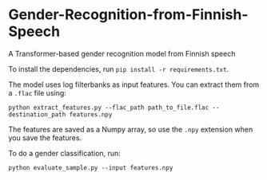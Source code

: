 # Gender-Recognition-from-Finnish-Speech
A Transformer-based gender recognition model from Finnish speech

To install the dependencies, run `pip install -r requirements.txt`.

The model uses log filterbanks as input features. You can extract them from a `.flac` file using:

`python extract_features.py --flac_path path_to_file.flac --destination_path features.npy`

The features are saved as a Numpy array, so use the `.npy` extension when you save the features.

To do a gender classification, run:

`python evaluate_sample.py --input features.npy`
